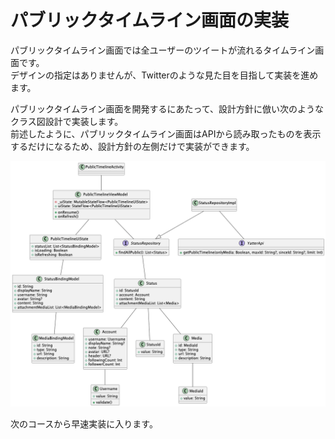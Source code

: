# パブリックタイムライン画面の実装
パブリックタイムライン画面では全ユーザーのツイートが流れるタイムライン画面です。  
デザインの指定はありませんが、Twitterのような見た目を目指して実装を進めます。  

パブリックタイムライン画面を開発するにあたって、設計方針に倣い次のようなクラス図設計で実装します。  
前述したように、パブリックタイムライン画面はAPIから読み取ったものを表示するだけになるため、設計方針の左側だけで実装ができます。  

![public_timeline_class](../image/2/public_timeline_class.png)

次のコースから早速実装に入ります。  
